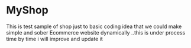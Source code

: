 # MyShop
This is test sample of shop just to basic coding idea that we could make simple and sober Ecommerce website dynamically ..this is under process time by time i will improve and update it
